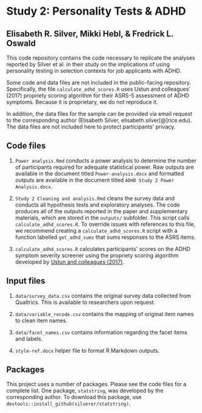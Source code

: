 # Study 2: Personality Tests & ADHD

## Elisabeth R. Silver, Mikki Hebl, & Fredrick L. Oswald

This code repository contains the code necessary to replicate the analyses reported by Silver et al. in their study on the implications of using personality testing in selection contexts for job applicants with ADHD. 

Some code and data files are not included in the public-facing repository. Specifically, the file `calculate_adhd_scores.R` uses Ustun and colleagues' (2017) propriety scoring algorithm for their ASRS-5 assessment of ADHD symptoms. Because it is proprietary, we do not reproduce it. 

In addition, the data files for the sample can be provided via email request to the corresponding author (Elisabeth Silver, elisabeth.silver[@]rice.edu). The data files are not included here to protect participants' privacy. 

## Code files

1. `Power analysis.Rmd` conducts a power analysis to determine the number of participants required for adequate statistical power. Raw outputs are available in the document titled `Power-analysis.docx` and formatted outputs are available in the document titled `ADHD Study 2 Power Analysis.docx`.

2. `Study 2 Cleaning and analysis.Rmd` cleans the survey data and conducts all hypothesis tests and exploratory analyses. The code produces all of the outputs reported in the paper and supplementary materials, which are stored in the `outputs/` subfolder. This script calls `calculate_adhd_scores.R`. To override issues with references to this file, we recommend creating a `calculate_adhd_scores.R` script with a function labelled `get_adhd_sums` that sums responses to the ASRS items. 

3. `calculate_adhd_scores.R` calculates participants' scores on the ADHD symptom severity screener using the propriety scoring algorithm developed by [Ustun and colleagues (2017)](https://doi.org/10.1001/jamapsychiatry.2017.0298). 

## Input files

1. `data/survey_data.csv` contains the original survey data collected from Qualtrics. This is available to researchers upon request. 

2. `data/variable_recode.csv` contains the mapping of original item names to clean item names. 

3. `data/facet_names.csv` contains information regarding the facet items and labels.

4. `style-ref.docx` helper file to format R Markdown outputs. 

## Packages

This project uses a number of packages. Please see the code files for a complete list. One package, `statstring`, was developed by the corresponding author. To download this package, use `devtools::install_github(silverer/statstring)`. 

